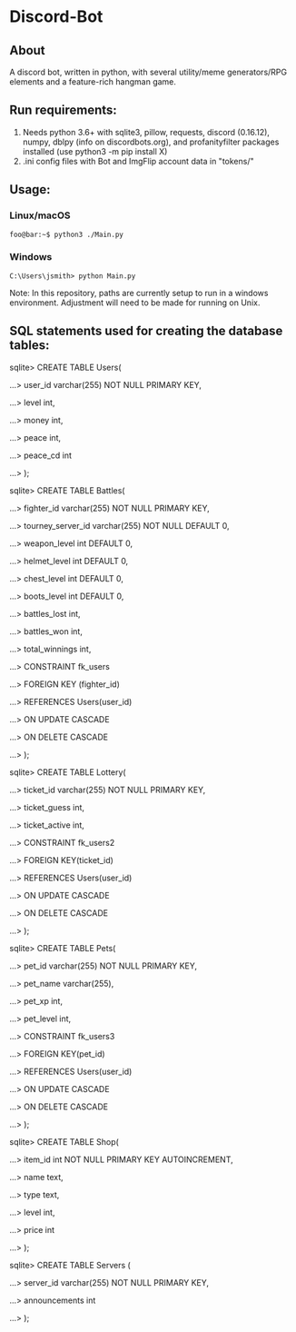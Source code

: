 
# Discord-Bot
## About
A discord bot, written in python, with several utility/meme generators/RPG elements and a feature-rich hangman game.

## Run requirements:
1. Needs python 3.6+ with sqlite3, pillow, requests, discord (0.16.12), numpy, dblpy (info on discordbots.org), and profanityfilter packages installed (use python3 -m pip install X)
2. .ini config files with Bot and ImgFlip account data in "tokens/"

## Usage:
### Linux/macOS
```console
foo@bar:~$ python3 ./Main.py 
```
### Windows
```console
C:\Users\jsmith> python Main.py
```

Note: In this repository, paths are currently setup to run in a windows environment. Adjustment will need to be made for running on Unix.

## SQL statements used for creating the database tables:

sqlite> CREATE TABLE Users(

...> user_id varchar(255) NOT NULL PRIMARY KEY,

...> level int,

...> money int,

...> peace int,

...> peace_cd int

...> );

sqlite> CREATE TABLE Battles(

...> fighter_id varchar(255) NOT NULL PRIMARY KEY,

...> tourney_server_id varchar(255) NOT NULL DEFAULT 0,

...> weapon_level int DEFAULT 0,

...> helmet_level int DEFAULT 0,

...> chest_level int DEFAULT 0,

...> boots_level int DEFAULT 0,

...> battles_lost int,

...> battles_won int,

...> total_winnings int,

...> CONSTRAINT fk_users

...>     FOREIGN KEY (fighter_id)

...>     REFERENCES Users(user_id)

...>     ON UPDATE CASCADE

...>     ON DELETE CASCADE

...> );

sqlite> CREATE TABLE Lottery(

...> ticket_id varchar(255) NOT NULL PRIMARY KEY,
	
...> ticket_guess int,
	
...> ticket_active int,
	
...> CONSTRAINT fk_users2
	
...>	 FOREIGN KEY(ticket_id)
	    
...>	 REFERENCES Users(user_id)
	    
...>	 ON UPDATE CASCADE
	    
...>	 ON DELETE CASCADE
	    
...> );

sqlite> CREATE TABLE Pets(

...> pet_id varchar(255) NOT NULL PRIMARY KEY,
	
...> pet_name varchar(255),
	
...> pet_xp int,

...> pet_level int,
	
...> CONSTRAINT fk_users3
	
...>	 FOREIGN KEY(pet_id)
	    
...>	 REFERENCES Users(user_id)
	    
...>	 ON UPDATE CASCADE
	    
...>	 ON DELETE CASCADE
	    
...> );


sqlite> CREATE TABLE Shop(

...> item_id int NOT NULL PRIMARY KEY AUTOINCREMENT,

...> name text,

...> type text,

...> level int,

...> price int

...> );

sqlite> CREATE TABLE Servers (

...> server_id varchar(255) NOT NULL PRIMARY KEY,
	
...> announcements int

...> );